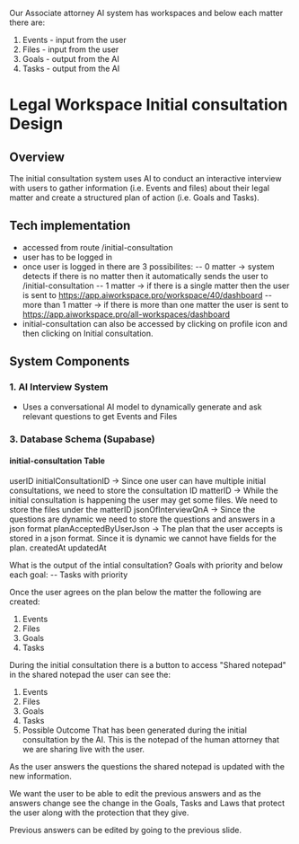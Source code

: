 Our Associate attorney AI system has workspaces and below each matter there are:
1. Events - input from the user
2. Files - input from the user
3. Goals - output from the AI
4. Tasks - output from the AI

# Legal Workspace Initial consultation Design

## Overview
The initial consultation system uses AI to conduct an interactive interview with users to gather information (i.e. Events and files) about their legal matter and create a structured plan of action (i.e. Goals and Tasks).

## Tech implementation

- accessed from route /initial-consultation
- user has to be logged in
- once user is logged in there are 3 possibilites:
  -- 0 matter ->            system detects if there is no matter then it automatically sends the user to /initial-consultation
  -- 1 matter ->            if there is a single matter then the user is sent to https://app.aiworkspace.pro/workspace/40/dashboard
  -- more than 1 matter ->  if there is more than one matter the user is sent to https://app.aiworkspace.pro/all-workspaces/dashboard
- initial-consultation can also be accessed by clicking on profile icon and then clicking on Initial consultation.


## System Components

### 1. AI Interview System
- Uses a conversational AI model to dynamically generate and ask relevant questions to get Events and Files
    
### 3. Database Schema (Supabase)

#### initial-consultation Table
userID
initialConsultationID -> Since one user can have multiple initial consultations, we need to store the consultation ID
matterID -> While the initial consultation is happening the user may get some files. We need to store the files under the matterID
jsonOfInterviewQnA -> Since the questions are dynamic we need to store the questions and answers in a json format
planAcceptedByUserJson -> The plan that the user accepts is stored in a json format. Since it is dynamic we cannot have fields for the plan.
createdAt
updatedAt

What is the output of the intial consultation?
Goals with priority and below each goal:
    -- Tasks with priority

Once the user agrees on the plan below the matter the following are created:
1. Events
2. Files
3. Goals  
4. Tasks 

During the initial consultation there is a button to access "Shared notepad" in the shared notepad the user can see the:
1. Events
2. Files
3. Goals  
4. Tasks 
5. Possible Outcome 
That has been generated during the initial consultation by the AI. This is the notepad of the human attorney that we are sharing live with the user.

As the user answers the questions the shared notepad is updated with the new information.

We want the user to be able to edit the previous answers and as the answers change see the change in the Goals, Tasks and Laws that protect the user along with the protection that they give.

Previous answers can be edited by going to the previous slide.